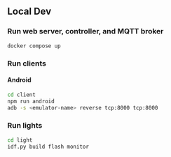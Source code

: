 ## Local Dev

### Run web server, controller, and MQTT broker

`docker compose up`

### Run clients

#### Android

``` sh
cd client
npm run android
adb -s <emulator-name> reverse tcp:8000 tcp:8000
```

### Run lights

``` sh
cd light
idf.py build flash monitor
```
